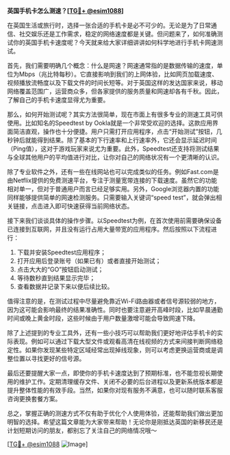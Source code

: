 **英国手机卡怎么测速？[[TG💪+ @esim1088](https://t.me/s/esim1088)]**

在英国生活或旅行时，选择一张合适的手机卡是必不可少的。无论是为了日常通信、社交娱乐还是工作需求，稳定的网络速度都是关键。但问题来了，如何准确测试你的英国手机卡速度呢？今天就来给大家详细讲讲如何科学地进行手机卡网速测试。

首先，我们需要明确几个概念：什么是网速？网速通常指的是数据传输的速度，单位为Mbps（兆比特每秒）。它直接影响到我们的上网体验，比如网页加载速度、视频播放流畅度以及下载文件的时间长短等。对于英国这样的发达国家来说，移动网络覆盖范围广，运营商众多，但各家提供的服务质量和网速却各有千秋。因此，了解自己的手机卡速度显得尤为重要。

那么，如何开始测试呢？其实方法很简单，现在市面上有很多专业的测速工具可供使用。比如知名的Speedtest by Ookla就是一个非常受欢迎的选择。这款应用界面简洁直观，操作也十分便捷。用户只需打开应用程序，点击“开始测试”按钮，几秒钟后就能得到结果。除了基本的下行速率和上行速率外，它还会显示延迟时间（Ping值），这对于游戏玩家来说尤为重要。此外，Speedtest还支持将测试结果与全球其他用户的平均值进行对比，让你对自己的网络状况有一个更清晰的认识。

除了专业软件之外，还有一些在线网站也可以完成类似的任务。例如Fast.com是由Netflix提供的免费测速平台，专注于测量宽带连接的下载速度。虽然它的功能相对单一，但对于普通用户而言已经足够实用。另外，Google浏览器内置的功能同样能够提供简单的网速检测服务。只需要输入关键词“speed test”，就会弹出相关链接，点击进入即可快速获得当前网络状态。

接下来我们谈谈具体的操作步骤。以Speedtest为例，在首次使用前需要确保设备已连接到互联网，并且没有运行占用大量带宽的应用程序。然后按照以下流程进行：

1. 下载并安装Speedtest应用程序；
2. 打开应用后登录账号（如果已有）或者直接开始测试；
3. 点击大大的“GO”按钮启动测试；
4. 等待数秒直到结果显示完毕；
5. 查看数据并记录下来以便后续比较。

值得注意的是，在测试过程中尽量避免靠近Wi-Fi路由器或者信号源较弱的地方，因为这可能会影响最终的结果准确性。同时也要注意避开高峰时段，比如早晨通勤时间或晚上黄金时段，这些时候由于用户数量激增可能会导致网速下降。

除了上述提到的专业工具外，还有一些小技巧可以帮助我们更好地评估手机卡的实际表现。例如可以通过下载大型文件或观看高清在线视频的方式来间接判断网络稳定性。如果你发现某些特定区域经常出现掉线现象，则可以考虑更换运营商或是调整位置以寻找更好的信号源。

最后还要提醒大家一点，即使你的手机卡速度达到了预期标准，也不能忽视长期使用的维护工作。定期清理缓存文件、关闭不必要的后台进程以及更新系统版本都是提升整体性能的有效手段。当然，如果你对现有服务不满意，也可以随时联系客服咨询更换套餐方案。

总之，掌握正确的测速方式不仅有助于优化个人使用体验，还能帮助我们做出更加明智的选择。希望这篇文章能为大家带来帮助！无论你是刚抵达英国的新移民还是计划短期访问的朋友，都别忘了关注自己的网络情况哦～

[[TG💪+ @esim1088](https://t.me/s/esim1088) ![Image](https://i.postimg.cc/4NQfJmqS/Snipaste-2025-05-13-00-14-12.png)]